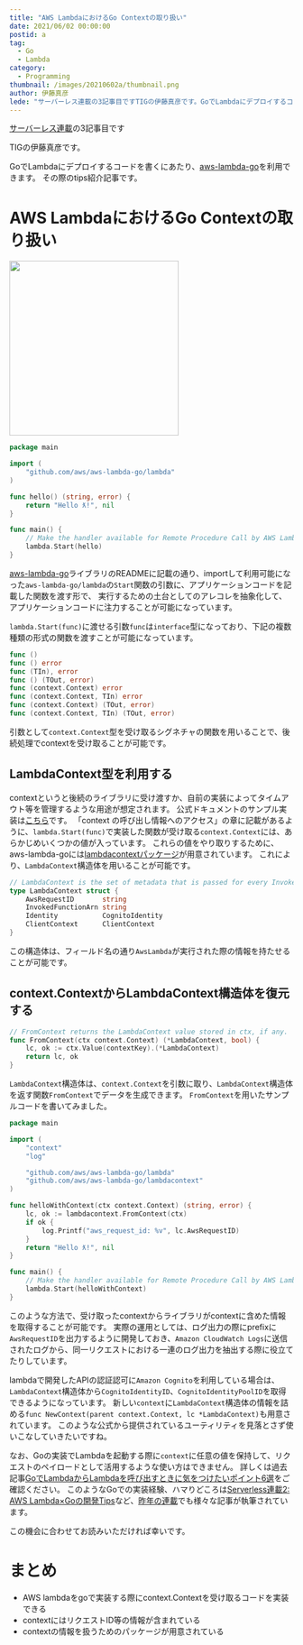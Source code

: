 ```yaml
---
title: "AWS LambdaにおけるGo Contextの取り扱い"
date: 2021/06/02 00:00:00
postid: a
tag:
  - Go
  - Lambda
category:
  - Programming
thumbnail: /images/20210602a/thumbnail.png
author: 伊藤真彦
lede: "サーバーレス連載の3記事目ですTIGの伊藤真彦です。GoでLambdaにデプロイするコードを書くにあたり、aws-lambda-goを利用できます。その際のtips紹介記事です。"
---
```


[サーバーレス連載](/articles/20210531a/)の3記事目です

TIGの伊藤真彦です。

GoでLambdaにデプロイするコードを書くにあたり、[aws-lambda-go](https://github.com/aws/aws-lambda-go)を利用できます。
その際のtips紹介記事です。

# AWS LambdaにおけるGo Contextの取り扱い

<img src="/images/20210602a/lambda-39473.png" alt="" title="Clker-Free-Vector-ImagesによるPixabayからの画像" width="300" height="310" loading="lazy">

```go main.go
package main

import (
	"github.com/aws/aws-lambda-go/lambda"
)

func hello() (string, error) {
	return "Hello ƛ!", nil
}

func main() {
	// Make the handler available for Remote Procedure Call by AWS Lambda
	lambda.Start(hello)
}
```

[aws-lambda-go](https://github.com/aws/aws-lambda-go)ライブラリのREADMEに記載の通り、importして利用可能になった`aws-lambda-go/lambda`の`Start`関数の引数に、アプリケーションコードを記載した関数を渡す形で、
実行するための土台としてのアレコレを抽象化して、アプリケーションコードに注力することが可能になっています。

`lambda.Start(func)`に渡せる引数`func`は`interface`型になっており、下記の複数種類の形式の関数を渡すことが可能になっています。

```go
func ()
func () error
func (TIn), error
func () (TOut, error)
func (context.Context) error
func (context.Context, TIn) error
func (context.Context) (TOut, error)
func (context.Context, TIn) (TOut, error)
```

引数として`context.Context`型を受け取るシグネチャの関数を用いることで、後続処理でcontextを受け取ることが可能です。

## LambdaContext型を利用する

contextというと後続のライブラリに受け渡すか、自前の実装によってタイムアウト等を管理するような用途が想定されます。
公式ドキュメントのサンプル実装は[こちら](https://docs.aws.amazon.com/ja_jp/lambda/latest/dg/golang-context.html)です。
「context の呼び出し情報へのアクセス」の章に記載があるように、`lambda.Start(func)`で実装した関数が受け取る`context.Context`には、あらかじめいくつかの値が入っています。
これらの値をやり取りするために、aws-lambda-goには[lambdacontextパッケージ](https://github.com/aws/aws-lambda-go/blob/master/lambdacontext/context.go)が用意されています。
これにより、`LambdaContext`構造体を用いることが可能です。

```go
// LambdaContext is the set of metadata that is passed for every Invoke.
type LambdaContext struct {
	AwsRequestID       string
	InvokedFunctionArn string
	Identity           CognitoIdentity
	ClientContext      ClientContext
}
```

この構造体は、フィールド名の通り`AwsLambda`が実行された際の情報を持たせることが可能です。

## context.ContextからLambdaContext構造体を復元する

```go
// FromContext returns the LambdaContext value stored in ctx, if any.
func FromContext(ctx context.Context) (*LambdaContext, bool) {
	lc, ok := ctx.Value(contextKey).(*LambdaContext)
	return lc, ok
}
```

`LambdaContext`構造体は、`context.Context`を引数に取り、`LambdaContext`構造体を返す関数`FromContext`でデータを生成できます。
`FromContext`を用いたサンプルコードを書いてみました。

```go main.go
package main

import (
	"context"
	"log"

	"github.com/aws/aws-lambda-go/lambda"
	"github.com/aws/aws-lambda-go/lambdacontext"
)

func helloWithContext(ctx context.Context) (string, error) {
	lc, ok := lambdacontext.FromContext(ctx)
	if ok {
		log.Printf("aws_request_id: %v", lc.AwsRequestID)
	}
	return "Hello ƛ!", nil
}

func main() {
	// Make the handler available for Remote Procedure Call by AWS Lambda
	lambda.Start(helloWithContext)
}
```

このような方法で、受け取ったcontextからライブラリがcontextに含めた情報を取得することが可能です。
実際の運用としては、ログ出力の際にprefixに`AwsRequestID`を出力するように開発しておき、`Amazon CloudWatch Logs`に送信されたログから、同一リクエストにおける一連のログ出力を抽出する際に役立てたりしています。

lambdaで開発したAPIの認証認可に`Amazon Cognito`を利用している場合は、`LambdaContext`構造体から`CognitoIdentityID`、`CognitoIdentityPoolID`を取得できるようになっています。
新しい`context`に`LambdaContext`構造体の情報を詰める`func NewContext(parent context.Context, lc *LambdaContext)`も用意されています。
このような公式から提供されているユーティリティを見落とさず使いこなしていきたいですね。

なお、Goの実装でLambdaを起動する際に`context`に任意の値を保持して、リクエストのペイロードとして活用するような使い方はできません。
詳しくは過去記事[GoでLambdaからLambdaを呼び出すときに気をつけたいポイント6選](https://future-architect.github.io/articles/20201112/)をご確認ください。
このようなGoでの実装経験、ハマりどころは[Serverless連載2: AWS Lambda×Goの開発Tips](https://future-architect.github.io/articles/20200326/)など、[昨年の連載](https://future-architect.github.io/tags/Serverless%E9%80%A3%E8%BC%89/)でも様々な記事が執筆されています。

この機会に合わせてお読みいただければ幸いです。

# まとめ

* AWS lambdaをgoで実装する際にcontext.Contextを受け取るコードを実装できる
* contextにはリクエストID等の情報が含まれている
* contextの情報を扱うためのパッケージが用意されている
